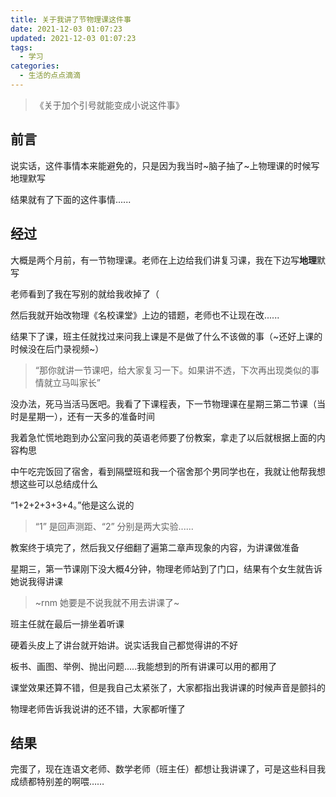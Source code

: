 ```yaml
---
title: 关于我讲了节物理课这件事
date: 2021-12-03 01:07:23
updated: 2021-12-03 01:07:23
tags:
  - 学习
categories:
  - 生活的点点滴滴
---
```


> 《关于加个引号就能变成小说这件事》

## 前言

说实话，这件事情本来能避免的，只是因为我当时~脑子抽了~上物理课的时候写地理默写

结果就有了下面的这件事情......

<!-- more -->

## 经过

大概是两个月前，有一节物理课。老师在上边给我们讲复习课，我在下边写**地理**默写

老师看到了我在写别的就给我收掉了（

然后我就开始改物理《名校课堂》上边的错题，老师也不让现在改......

结果下了课，班主任就找过来问我上课是不是做了什么不该做的事（~还好上课的时候没在后门录视频~）

> “那你就讲一节课吧，给大家复习一下。如果讲不透，下次再出现类似的事情就立马叫家长”

没办法，死马当活马医吧。我看了下课程表，下一节物理课在星期三第二节课（当时是星期一），还有一天多的准备时间

我着急忙慌地跑到办公室问我的英语老师要了份教案，拿走了以后就根据上面的内容构思

中午吃完饭回了宿舍，看到隔壁班和我一个宿舍那个男同学也在，我就让他帮我想想这些可以总结成什么

“1+2+2+3+3+4。”他是这么说的

> “1” 是回声测距、“2” 分别是两大实验......

教案终于填完了，然后我又仔细翻了遍第二章声现象的内容，为讲课做准备

星期三，第一节课刚下没大概4分钟，物理老师站到了门口，结果有个女生就告诉她说我得讲课

> ~rnm 她要是不说我就不用去讲课了~

班主任就在最后一排坐着听课

硬着头皮上了讲台就开始讲。说实话我自己都觉得讲的不好

板书、画图、举例、抛出问题.....我能想到的所有讲课可以用的都用了

课堂效果还算不错，但是我自己太紧张了，大家都指出我讲课的时候声音是颤抖的

物理老师告诉我说讲的还不错，大家都听懂了

## 结果

完蛋了，现在连语文老师、数学老师（班主任）都想让我讲课了，可是这些科目我成绩都特别差的啊喂……
